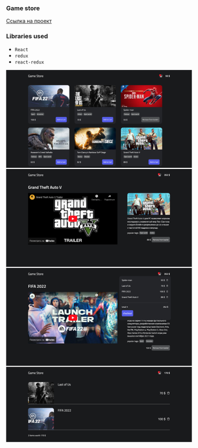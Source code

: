 ### Game store

[Cсылка на проект](https://quizzical-meninsky-5bd498.netlify.app/)

### Libraries used

-   `React`
-   `redux`
-   `react-redux`

![screen1](screen1.png)
![screen1](screen2.png)
![screen1](screen3.png)
![screen1](screen4.png)
